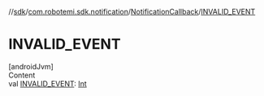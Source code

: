 //[sdk](../../../index.md)/[com.robotemi.sdk.notification](../index.md)/[NotificationCallback](index.md)/[INVALID_EVENT](-i-n-v-a-l-i-d_-e-v-e-n-t.md)



# INVALID_EVENT  
[androidJvm]  
Content  
val [INVALID_EVENT](-i-n-v-a-l-i-d_-e-v-e-n-t.md): [Int](https://kotlinlang.org/api/latest/jvm/stdlib/kotlin/-int/index.html)  



